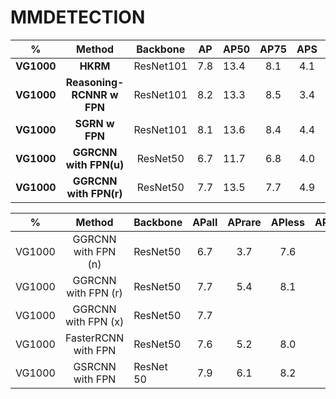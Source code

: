 # MMDETECTION
|   **%**    |        **Method**         | **Backbone** | **AP** | **AP**50 | AP75 | **AP**S | APM  | APL  | AR100 | ARS  | **ARM** | ARL  |
| :--------: | :-----------------------: | :----------: | :----: | -------- | :--: | :-----: | :--: | :--: | :---: | :--: | :-----: | :--: |
| **VG1000** |         **HKRM**          |  ResNet101   |  7.8   | 13.4     | 8.1  |   4.1   | 8.1  | 12.7 | 22.7  | 9.6  |  20.8   | 31.4 |
| **VG1000** | **Reasoning-RCNNR w FPN** |  ResNet101   |  8.2   | 13.3     | 8.5  |   3.4   | 8.3  | 14.0 | 23.5  | 8.8  |  21.7   | 32.9 |
| **VG1000** |      **SGRN w FPN**       |  ResNet101   |  8.1   | 13.6     | 8.4  |   4.4   | 8.2  | 12.8 | 26.2  | 12.4 |  23.9   | 34.0 |
| **VG1000** |  **GGRCNN with FPN(u)**   |   ResNet50   |  6.7   | 11.7     | 6.8  |   4.0   | 7.1  | 9.6  | 25.2  | 15.4 |  24.0   | 28.3 |
| **VG1000** |  **GGRCNN with FPN(r)**   |   ResNet50   |  7.7   | 13.5     | 7.7  |   4.9   | 8.4  | 11.4 | 28.5  | 17.3 |  27.8   | 32.1 |







|   %    |       Method        | Backbone  | APall | APrare | APless | APmiddle | APmany | ARall | ARrare | ARless | ARmiddle | ARmany |
| :----: | :-----------------: | --------- | :---: | :----: | :----: | :------: | :----: | :---: | :----: | :----: | :------: | :----: |
| VG1000 | GGRCNN with FPN (n) | ResNet50  |  6.7  |  3.7   |  7.6   |   14.4   |  15.0  | 25.2  |  15.7  |  28.5  |   41.3   |  44.7  |
| VG1000 | GGRCNN with FPN (r) | ResNet50  |  7.7  |  5.4   |  8.1   |   14.8   |  15.0  | 28.5  |  21.2  |  30.5  |   41.9   |  44.7  |
| VG1000 | GGRCNN with FPN (x) | ResNet50  |  7.7  |        |        |          |        |       |        |        |          |        |
| VG1000 | FasterRCNN with FPN | ResNet50  |  7.6  |  5.2   |  8.0   |   15.0   |  15.2  |       |  20.6  |  30.1  |   42.1   |  44.7  |
| VG1000 |   GSRCNN with FPN   | ResNet 50 |  7.9  |  6.1   |  8.2   |   14.5   |  14.8  | 31.7  |  28.7  |  31.4  |   39.0   |  41.5  |

